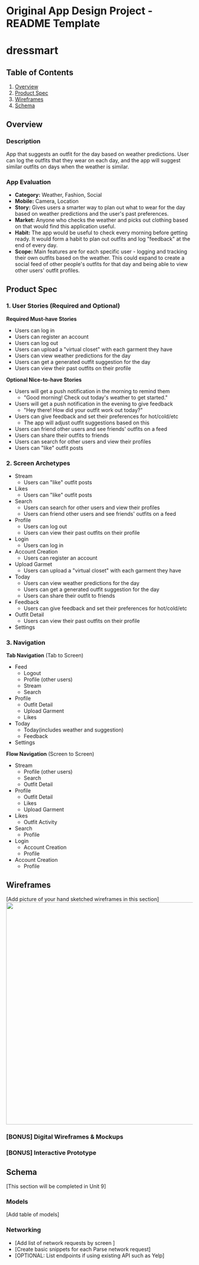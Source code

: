 Original App Design Project - README Template
===

# dressmart

## Table of Contents
1. [Overview](#Overview)
1. [Product Spec](#Product-Spec)
1. [Wireframes](#Wireframes)
2. [Schema](#Schema)

## Overview
### Description
App that suggests an outfit for the day based on weather predictions. User can log the outfits that they wear on each day, and the app will suggest similar outfits on days when the weather is similar. 

### App Evaluation
- **Category:** Weather, Fashion, Social
- **Mobile:** Camera, Location
- **Story:** Gives users a smarter way to plan out what to wear for the day based on weather predictions and the user's past preferences.
- **Market:** Anyone who checks the weather and picks out clothing based on that would find this application useful.
- **Habit:** The app would be useful to check every morning before getting ready. It would form a habit to plan out outfits and log "feedback" at the end of every day. 
- **Scope:** Main features are for each specific user - logging and tracking their own outfits based on the weather. This could expand to create a social feed of other people's outfits for that day and being able to view other users' outfit profiles.

## Product Spec

### 1. User Stories (Required and Optional)

**Required Must-have Stories**
* Users can log in
* Users can register an account
* Users can log out
* Users can upload a "virtual closet" with each garment they have
* Users can view weather predictions for the day
* Users can get a generated outfit suggestion for the day
* Users can view their past outfits on their profile


**Optional Nice-to-have Stories**

* Users will get a push notification in the morning to remind them
    * "Good morning! Check out today's weather to get started."
* Users will get a push notification in the evening to give feedback
    * "Hey there! How did your outfit work out today?"
* Users can give feedback and set their preferences for hot/cold/etc
    * The app will adjust outfit suggestions based on this
* Users can friend other users and see friends' outfits on a feed
* Users can share their outfits to friends
* Users can search for other users and view their profiles
* Users can "like" outfit posts

### 2. Screen Archetypes

* Stream
    * Users can "like" outfit posts
* Likes
    * Users can "like" outfit posts
* Search
    * Users can search for other users and view their profiles
    * Users can friend other users and see friends' outfits on a feed
* Profile
    * Users can log out
    * Users can view their past outfits on their profile
* Login
    * Users can log in
* Account Creation
    * Users can register an account
* Upload Garmet
    * Users can upload a "virtual closet" with each garment they have
* Today
    * Users can view weather predictions for the day
    * Users can get a generated outfit suggestion for the day
    * Users can share their outfit to friends
* Feedback
    * Users can give feedback and set their preferences for hot/cold/etc
* Outfit Detail
    * Users can view their past outfits on their profile
* Settings

### 3. Navigation

**Tab Navigation** (Tab to Screen)

* Feed
    * Logout
    * Profile (other users)
    * Stream
    * Search
* Profile
    * Outfit Detail
    * Upload Garment
    * Likes
* Today
    * Today(includes weather and suggestion)
    * Feedback
* Settings


**Flow Navigation** (Screen to Screen)

* Stream
   * Profile (other users)
   * Search
   * Outfit Detail
* Profile
   * Outfit Detail
   * Likes
   * Upload Garment
* Likes
    * Outfit Activity
* Search
    * Profile
* Login
    * Account Creation
    * Profile
* Account Creation
    * Profile

## Wireframes
[Add picture of your hand sketched wireframes in this section]
<img src="YOUR_WIREFRAME_IMAGE_URL" width=600>

### [BONUS] Digital Wireframes & Mockups

### [BONUS] Interactive Prototype

## Schema 
[This section will be completed in Unit 9]
### Models
[Add table of models]
### Networking
- [Add list of network requests by screen ]
- [Create basic snippets for each Parse network request]
- [OPTIONAL: List endpoints if using existing API such as Yelp]
